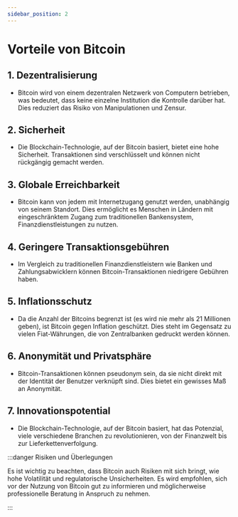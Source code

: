 ```yaml
---
sidebar_position: 2
---
```


# Vorteile von Bitcoin

## 1. **Dezentralisierung**

- Bitcoin wird von einem dezentralen Netzwerk von Computern betrieben, was
  bedeutet, dass keine einzelne Institution die Kontrolle darüber hat. Dies
  reduziert das Risiko von Manipulationen und Zensur.

## 2. **Sicherheit**

- Die Blockchain-Technologie, auf der Bitcoin basiert, bietet eine hohe
  Sicherheit. Transaktionen sind verschlüsselt und können nicht rückgängig
  gemacht werden.

## 3. **Globale Erreichbarkeit**

- Bitcoin kann von jedem mit Internetzugang genutzt werden, unabhängig von
  seinem Standort. Dies ermöglicht es Menschen in Ländern mit eingeschränktem
  Zugang zum traditionellen Bankensystem, Finanzdienstleistungen zu nutzen.

## 4. **Geringere Transaktionsgebühren**

- Im Vergleich zu traditionellen Finanzdienstleistern wie Banken und
  Zahlungsabwicklern können Bitcoin-Transaktionen niedrigere Gebühren haben.

## 5. **Inflationsschutz**

- Da die Anzahl der Bitcoins begrenzt ist (es wird nie mehr als 21 Millionen
  geben), ist Bitcoin gegen Inflation geschützt. Dies steht im Gegensatz zu
  vielen Fiat-Währungen, die von Zentralbanken gedruckt werden können.

## 6. **Anonymität und Privatsphäre**

- Bitcoin-Transaktionen können pseudonym sein, da sie nicht direkt mit der
  Identität der Benutzer verknüpft sind. Dies bietet ein gewisses Maß an
  Anonymität.

## 7. **Innovationspotential**

- Die Blockchain-Technologie, auf der Bitcoin basiert, hat das Potenzial, viele
  verschiedene Branchen zu revolutionieren, von der Finanzwelt bis zur
  Lieferkettenverfolgung.

:::danger Risiken und Überlegungen

Es ist wichtig zu beachten, dass Bitcoin auch Risiken mit sich bringt, wie hohe
Volatilität und regulatorische Unsicherheiten. Es wird empfohlen, sich vor der
Nutzung von Bitcoin gut zu informieren und möglicherweise professionelle
Beratung in Anspruch zu nehmen.

:::
